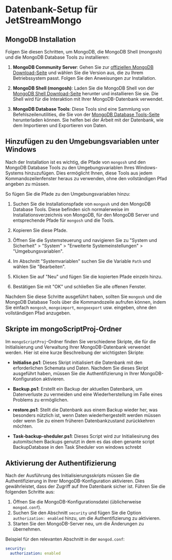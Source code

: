 # Datenbank-Setup für JetStreamMongo

## MongoDB Installation

Folgen Sie diesen Schritten, um MongoDB, die MongoDB Shell (mongosh) und die MongoDB Database Tools zu installieren:

1. **MongoDB Community Server**: Gehen Sie zur [offiziellen MongoDB Download-Seite](https://www.mongodb.com/try/download/community) und wählen Sie die Version aus, die zu Ihrem Betriebssystem passt. Folgen Sie den Anweisungen zur Installation.

2. **MongoDB Shell (mongosh)**: Laden Sie die MongoDB Shell von der [MongoDB Shell Download-Seite](https://www.mongodb.com/try/download/shell) herunter und installieren Sie sie. Die Shell wird für die Interaktion mit Ihrer MongoDB-Datenbank verwendet.

3. **MongoDB Database Tools**: Diese Tools sind eine Sammlung von Befehlszeilenutilities, die Sie von der [MongoDB Database Tools-Seite](https://www.mongodb.com/try/download/database-tools) herunterladen können. Sie helfen bei der Arbeit mit der Datenbank, wie dem Importieren und Exportieren von Daten.

## Hinzufügen zu den Umgebungsvariablen unter Windows

Nach der Installation ist es wichtig, die Pfade von `mongosh` und den MongoDB Database Tools zu den Umgebungsvariablen Ihres Windows-Systems hinzuzufügen. Dies ermöglicht Ihnen, diese Tools aus jedem Kommandozeilenfenster heraus zu verwenden, ohne den vollständigen Pfad angeben zu müssen.

So fügen Sie die Pfade zu den Umgebungsvariablen hinzu:

1. Suchen Sie die Installationspfade von `mongosh` und den MongoDB Database Tools. Diese befinden sich normalerweise im Installationsverzeichnis von MongoDB, für den MongoDB Server und entsprechende Pfade für `mongosh` und die Tools.

2. Kopieren Sie diese Pfade.

3. Öffnen Sie die Systemsteuerung und navigieren Sie zu "System und Sicherheit" > "System" > "Erweiterte Systemeinstellungen" > "Umgebungsvariablen".

4. Im Abschnitt "Systemvariablen" suchen Sie die Variable `Path` und wählen Sie "Bearbeiten".

5. Klicken Sie auf "Neu" und fügen Sie die kopierten Pfade einzeln hinzu.

6. Bestätigen Sie mit "OK" und schließen Sie alle offenen Fenster.

Nachdem Sie diese Schritte ausgeführt haben, sollten Sie `mongosh` und die MongoDB Database Tools über die Kommandozeile aufrufen können, indem Sie einfach `mongosh`, `mongoimport`, `mongoexport` usw. eingeben, ohne den vollständigen Pfad anzugeben.

## Skripte im mongoScriptProj-Ordner

Im `mongoScriptProj`-Ordner finden Sie verschiedene Skripte, die für die Initialisierung und Verwaltung Ihrer MongoDB-Datenbank verwendet werden. Hier ist eine kurze Beschreibung der wichtigsten Skripte:

- **Initialise.ps1**: Dieses Skript initialisiert die Datenbank mit den erforderlichen Schemata und Daten. Nachdem Sie dieses Skript ausgeführt haben, müssen Sie die Authentifizierung in Ihrer MongoDB-Konfiguration aktivieren.

- **Backup.ps1**: Erstellt ein Backup der aktuellen Datenbank, um Datenverluste zu vermeiden und eine Wiederherstellung im Falle eines Problems zu ermöglichen.

- **restore.ps1**: Stellt die Datenbank aus einem Backup wieder her, was besonders nützlich ist, wenn Daten wiederhergestellt werden müssen oder wenn Sie zu einem früheren Datenbankzustand zurückkehren möchten.

- **Task-backup-sheduler.ps1**: Dieses Script wird zur Initialiesirung des automitschem Backups genutzt in dem es das oben genante script BackupDatabase in den Task Sheduler von windows schrebt

## Aktivierung der Authentifizierung

Nach der Ausführung des Initialisierungsskripts müssen Sie die Authentifizierung in Ihrer MongoDB-Konfiguration aktivieren. Dies gewährleistet, dass der Zugriff auf Ihre Datenbank sicher ist. Führen Sie die folgenden Schritte aus:

1. Öffnen Sie die MongoDB-Konfigurationsdatei (üblicherweise `mongod.conf`).
2. Suchen Sie den Abschnitt `security` und fügen Sie die Option `authorization: enabled` hinzu, um die Authentifizierung zu aktivieren.
3. Starten Sie den MongoDB-Server neu, um die Änderungen zu übernehmen.

Beispiel für den relevanten Abschnitt in der `mongod.conf`:

```yaml
security:
  authorization: enabled
